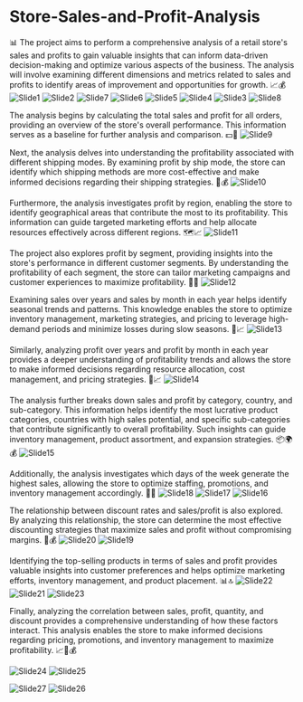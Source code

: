 # Store-Sales-and-Profit-Analysis

📊 The project aims to perform a comprehensive analysis of a retail store's sales and profits to gain valuable insights that can inform data-driven decision-making and optimize various aspects of the business. The analysis will involve examining different dimensions and metrics related to sales and profits to identify areas of improvement and opportunities for growth. 📈💰
![Slide1](https://github.com/AdhamAbdo/Store-Sales-and-Profit-Analysis/assets/74153630/b82ee119-fed1-41a7-a851-16920eeb4307)
![Slide2](https://github.com/AdhamAbdo/Store-Sales-and-Profit-Analysis/assets/74153630/e84eced0-c379-436b-956c-f8da6457b49f)
![Slide7](https://github.com/AdhamAbdo/Store-Sales-and-Profit-Analysis/assets/74153630/d25fa0fd-168b-4d0a-a402-fc32708f6db6)
![Slide6](https://github.com/AdhamAbdo/Store-Sales-and-Profit-Analysis/assets/74153630/71a5aef9-07ef-4b5c-928f-3a1bf921fb7f)
![Slide5](https://github.com/AdhamAbdo/Store-Sales-and-Profit-Analysis/assets/74153630/ed3b5ebf-8a6f-4b56-b268-5da88d0fa3a4)
![Slide4](https://github.com/AdhamAbdo/Store-Sales-and-Profit-Analysis/assets/74153630/a00a520b-68b3-4c6c-a540-577211e45a79)
![Slide3](https://github.com/AdhamAbdo/Store-Sales-and-Profit-Analysis/assets/74153630/fe8c95fb-e4c1-48ac-8b84-00d358f580a9)
![Slide8](https://github.com/AdhamAbdo/Store-Sales-and-Profit-Analysis/assets/74153630/eae7170f-3799-4f6d-92e2-179b9293536d)

The analysis begins by calculating the total sales and profit for all orders, providing an overview of the store's overall performance. This information serves as a baseline for further analysis and comparison. 💵💼
![Slide9](https://github.com/AdhamAbdo/Store-Sales-and-Profit-Analysis/assets/74153630/eca36daf-19e1-40e4-a626-14d691f5c63f)


Next, the analysis delves into understanding the profitability associated with different shipping modes. By examining profit by ship mode, the store can identify which shipping methods are more cost-effective and make informed decisions regarding their shipping strategies. 🚚💰
![Slide10](https://github.com/AdhamAbdo/Store-Sales-and-Profit-Analysis/assets/74153630/5010f8af-79ec-4503-98d3-10870aa700a7)

Furthermore, the analysis investigates profit by region, enabling the store to identify geographical areas that contribute the most to its profitability. This information can guide targeted marketing efforts and help allocate resources effectively across different regions. 🗺️📈
![Slide11](https://github.com/AdhamAbdo/Store-Sales-and-Profit-Analysis/assets/74153630/255f8a5e-0964-4e43-812c-63ea9d100457)

The project also explores profit by segment, providing insights into the store's performance in different customer segments. By understanding the profitability of each segment, the store can tailor marketing campaigns and customer experiences to maximize profitability. 🎯💼
![Slide12](https://github.com/AdhamAbdo/Store-Sales-and-Profit-Analysis/assets/74153630/e10dca10-74d3-49a8-b0f9-9709774470bb)

Examining sales over years and sales by month in each year helps identify seasonal trends and patterns. This knowledge enables the store to optimize inventory management, marketing strategies, and pricing to leverage high-demand periods and minimize losses during slow seasons. 📅📈
![Slide13](https://github.com/AdhamAbdo/Store-Sales-and-Profit-Analysis/assets/74153630/1e821617-dfe6-4667-a473-6db55652307a)

Similarly, analyzing profit over years and profit by month in each year provides a deeper understanding of profitability trends and allows the store to make informed decisions regarding resource allocation, cost management, and pricing strategies. 💼📈
![Slide14](https://github.com/AdhamAbdo/Store-Sales-and-Profit-Analysis/assets/74153630/8504aa80-60eb-4238-a30a-9c60fd7a669a)

The analysis further breaks down sales and profit by category, country, and sub-category. This information helps identify the most lucrative product categories, countries with high sales potential, and specific sub-categories that contribute significantly to overall profitability. Such insights can guide inventory management, product assortment, and expansion strategies. 📦🌍💰
![Slide15](https://github.com/AdhamAbdo/Store-Sales-and-Profit-Analysis/assets/74153630/50ac716c-aea6-4620-aaa5-bec894c6fa17)

Additionally, the analysis investigates which days of the week generate the highest sales, allowing the store to optimize staffing, promotions, and inventory management accordingly. 📆💼
![Slide18](https://github.com/AdhamAbdo/Store-Sales-and-Profit-Analysis/assets/74153630/01274482-f1db-4b6a-b0f3-72823be41a06)
![Slide17](https://github.com/AdhamAbdo/Store-Sales-and-Profit-Analysis/assets/74153630/d9902124-d235-492d-97ff-1c52f1cc6ab5)
![Slide16](https://github.com/AdhamAbdo/Store-Sales-and-Profit-Analysis/assets/74153630/27d0e84d-5532-43bf-8c1e-02f892875c80)

The relationship between discount rates and sales/profit is also explored. By analyzing this relationship, the store can determine the most effective discounting strategies that maximize sales and profit without compromising margins. 💯💰
![Slide20](https://github.com/AdhamAbdo/Store-Sales-and-Profit-Analysis/assets/74153630/b824124b-d4c3-4e4d-a95a-042da31336d9)
![Slide19](https://github.com/AdhamAbdo/Store-Sales-and-Profit-Analysis/assets/74153630/3f300f63-3429-42f6-b2b3-d1770aebc1ac)

Identifying the top-selling products in terms of sales and profit provides valuable insights into customer preferences and helps optimize marketing efforts, inventory management, and product placement. 📊🔝
![Slide22](https://github.com/AdhamAbdo/Store-Sales-and-Profit-Analysis/assets/74153630/6db23750-15e4-4bf0-8f6f-975934c5a048)
![Slide21](https://github.com/AdhamAbdo/Store-Sales-and-Profit-Analysis/assets/74153630/8a8a09c8-a4bb-4fbf-8fa0-e7f3d7e446f4)
![Slide23](https://github.com/AdhamAbdo/Store-Sales-and-Profit-Analysis/assets/74153630/a9be421f-2638-420f-8227-c789e8a3e988)

Finally, analyzing the correlation between sales, profit, quantity, and discount provides a comprehensive understanding of how these factors interact. This analysis enables the store to make informed decisions regarding pricing, promotions, and inventory management to maximize profitability. 📈💼💰

![Slide24](https://github.com/AdhamAbdo/Store-Sales-and-Profit-Analysis/assets/74153630/22342997-e223-44f7-aa80-03a32c04f670)
![Slide25](https://github.com/AdhamAbdo/Store-Sales-and-Profit-Analysis/assets/74153630/8b008f9d-8b5e-41bd-9b27-6132c8f89992)

![Slide27](https://github.com/AdhamAbdo/Store-Sales-and-Profit-Analysis/assets/74153630/b12a9d4a-e9c8-4234-9a9b-ba9e9fb8f1c2)
![Slide26](https://github.com/AdhamAbdo/Store-Sales-and-Profit-Analysis/assets/74153630/583b55f6-6aa2-4df0-acf8-176f9dbd753f)
